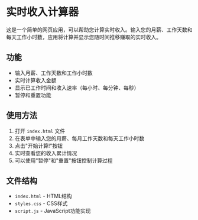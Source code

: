 # 实时收入计算器

这是一个简单的网页应用，可以帮助您计算实时收入。输入您的月薪、工作天数和每天工作小时数，应用将计算并显示您随时间推移赚取的实时收入。

## 功能

- 输入月薪、工作天数和工作小时数
- 实时计算收入金额
- 显示已工作时间和收入速率（每小时、每分钟、每秒）
- 暂停和重置功能

## 使用方法

1. 打开 `index.html` 文件
2. 在表单中输入您的月薪、每月工作天数和每天工作小时数
3. 点击"开始计算!"按钮
4. 实时查看您的收入累计情况
5. 可以使用"暂停"和"重置"按钮控制计算过程

## 文件结构

- `index.html` - HTML结构
- `styles.css` - CSS样式
- `script.js` - JavaScript功能实现 